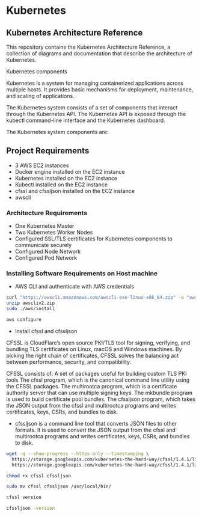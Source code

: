 # Kubernetes 

## Kubernetes Architecture Reference

This repository contains the Kubernetes Architecture Reference, a collection of diagrams and documentation that describe the architecture of Kubernetes.

Kubernetes components

Kubernetes is a system for managing containerized applications across multiple hosts. It provides basic mechanisms for deployment, maintenance, and scaling of applications.

The Kubernetes system consists of a set of components that interact through the Kubernetes API. The Kubernetes API is exposed through the kubectl command-line interface and the Kubernetes dashboard.

The Kubernetes system components are: 

## Project Requirements

- 3 AWS EC2 instances
- Docker engine installed on the EC2 instance
- Kubernetes installed on the EC2 instance
- Kubectl installed on the EC2 instance
- cfssl and cfssljson installed on the EC2 instance
- awscli 

### Architecture Requirements
- One Kubernetes Master
- Two Kubernetes Worker Nodes
- Configured SSL/TLS certificates for Kubernetes components to communicate securely
- Configured Node Network
- Configured Pod Network

### Installing Software Requirements on Host machine
- AWS CLI and authenticate with AWS credentials

```bash
curl "https://awscli.amazonaws.com/awscli-exe-linux-x86_64.zip" -o "awscliv2.zip"
unzip awscliv2.zip
sudo ./aws/install

aws configure
```

- Install cfssl and cfssljson

CFSSL is CloudFlare’s open source PKI/TLS tool for signing, verifying, and bundling TLS certificates on Linux, macOS and Windows machines. By picking the right chain of certificates, CFSSL solves the balancing act between performance, security, and compatibility.

CFSSL consists of:
A set of packages useful for building custom TLS PKI tools
The cfssl program, which is the canonical command line utility using the CFSSL packages.
The multirootca program, which is a certificate authority server that can use multiple signing keys.
The mkbundle program is used to build certificate pool bundles.
The cfssljson program, which takes the JSON output from the cfssl and multirootca programs and writes certificates, keys, CSRs, and bundles to disk.

- cfssljson is a command line tool that converts JSON files to other formats. It is used to convert the JSON output from the cfssl and multirootca programs and writes certificates, keys, CSRs, and bundles to disk.

```bash
wget -q --show-progress --https-only --timestamping \
  https://storage.googleapis.com/kubernetes-the-hard-way/cfssl/1.4.1/linux/cfssl \
  https://storage.googleapis.com/kubernetes-the-hard-way/cfssl/1.4.1/linux/cfssljson

chmod +x cfssl cfssljson

sudo mv cfssl cfssljson /usr/local/bin/

cfssl version

cfssljson -version

```

